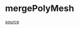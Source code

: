 # mergePolyMesh

[source](github.com/OpenFOAM-jp/OpenFOAM-utilities-tutorials-jp/blob/master/v1906/mesh/manipulation/mergeMeshes/mergePolyMesh.C/mergePolyMesh.C)



